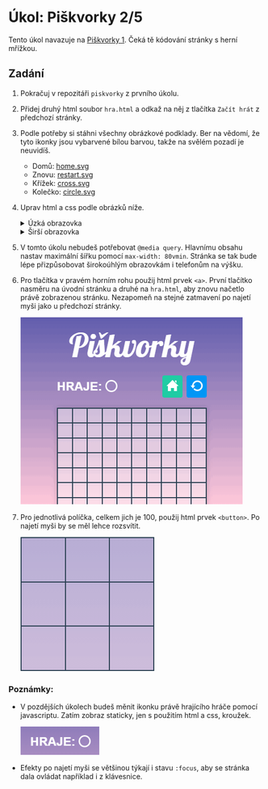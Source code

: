 # Úkol: Piškvorky 2/5

Tento úkol navazuje na [Piškvorky 1](https://github.com/Czechitas-podklady-WEB/ukol-piskvorky-1). Čeká tě kódování stránky s herní mřížkou.

## Zadání

1. Pokračuj v repozitáři `piskvorky` z prvního úkolu.

1. Přidej druhý html soubor `hra.html` a odkaž na něj z tlačítka `Začít hrát` z předchozí stránky.

1. Podle potřeby si stáhni všechny obrázkové podklady. Ber na vědomí, že tyto ikonky jsou vybarvené bílou barvou, takže na svělém pozadí je neuvidíš.

   - Domů: [home.svg](https://github.com/Czechitas-podklady-WEB/Ukol-Piskvorky-2/raw/main/podklady/home.svg)
   - Znovu: [restart.svg](https://github.com/Czechitas-podklady-WEB/Ukol-Piskvorky-2/raw/main/podklady/restart.svg)
   - Křížek: [cross.svg](https://github.com/Czechitas-podklady-WEB/Ukol-Piskvorky-2/raw/main/podklady/cross.svg)
   - Kolečko: [circle.svg](https://github.com/Czechitas-podklady-WEB/Ukol-Piskvorky-2/raw/main/podklady/circle.svg)

1. Uprav html a css podle obrázků níže.

   <details>
      <summary>Úzká obrazovka</summary>
      <img alt="úzká obrazovka" src="zadani/uzka-obrazovka.png">
   </details>

   <details>
      <summary>Širší obrazovka</summary>
      <img alt="širší obrazovka" src="zadani/sirsi-obrazovka.png">
   </details>

1. V tomto úkolu nebudeš potřebovat `@media query`. Hlavnímu obsahu nastav maximální šířku pomocí `max-width: 80vmin`. Stránka se tak bude lépe přizpůsobovat širokoúhlým obrazovkám i telefonům na výšku.

1. Pro tlačítka v pravém horním rohu použij html prvek `<a>`. První tlačítko nasměru na úvodní stránku a druhé na `hra.html`, aby znovu načetlo právě zobrazenou stránku. Nezapomeň na stejné zatmavení po najetí myši jako u předchozí stránky.

   ![odkazy](zadani/odkazy.gif)

1. Pro jednotlivá políčka, celkem jich je 100, použij html prvek `<button>`. Po najetí myši by se měl lehce rozsvítit.

   ![hover](zadani/hover.gif)

### Poznámky:

- V pozdějších úkolech budeš měnit ikonku právě hrajícího hráče pomocí javascriptu. Zatím zobraz staticky, jen s použitím html a css, kroužek.

  ![právě hraje](zadani/prave-hraje.png)

- Efekty po najetí myši se většinou týkají i stavu `:focus`, aby se stránka dala ovládat například i z klávesnice.
